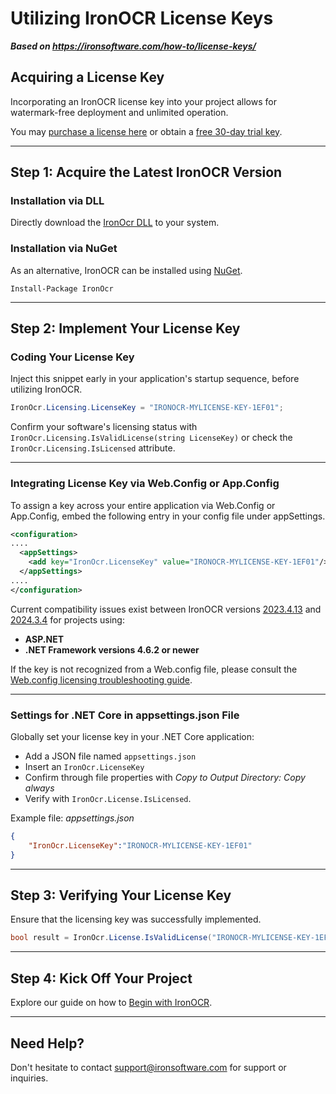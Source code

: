 # Utilizing IronOCR License Keys

***Based on <https://ironsoftware.com/how-to/license-keys/>***


## Acquiring a License Key

Incorporating an IronOCR license key into your project allows for watermark-free deployment and unlimited operation.

You may [purchase a license here](https://ironsoftware.com/csharp/ocr/licensing/) or obtain a [free 30-day trial key](https://ironsoftware.com/csharp/ocr/licensing/).

<hr class="separator">

## Step 1: Acquire the Latest IronOCR Version

### Installation via DLL

Directly download the [IronOcr DLL](https://ironsoftware.com/csharp/ocr/packages/IronOcr.zip) to your system.

### Installation via NuGet

As an alternative, IronOCR can be installed using [NuGet](https://www.nuget.org/packages/IronOcr/).

```shell
Install-Package IronOcr
```

<hr class="separator">

## Step 2: Implement Your License Key

### Coding Your License Key

Inject this snippet early in your application's startup sequence, before utilizing IronOCR.

```cs
IronOcr.Licensing.LicenseKey = "IRONOCR-MYLICENSE-KEY-1EF01";
```

Confirm your software's licensing status with `IronOcr.Licensing.IsValidLicense(string LicenseKey)` or check the `IronOcr.Licensing.IsLicensed` attribute.

<hr class="separator">

### Integrating License Key via Web.Config or App.Config

To assign a key across your entire application via Web.Config or App.Config, embed the following entry in your config file under appSettings.

```xml
<configuration>
....
  <appSettings>
    <add key="IronOcr.LicenseKey" value="IRONOCR-MYLICENSE-KEY-1EF01"/>
  </appSettings>
....
</configuration>
```

Current compatibility issues exist between IronOCR versions [2023.4.13](https://www.nuget.org/packages/IronOcr/2023.4.13) and [2024.3.4](https://www.nuget.org/packages/IronOcr/2024.3.4) for projects using:
- **ASP.NET**
- **.NET Framework versions 4.6.2 or newer**

If the key is not recognized from a Web.config file, please consult the [Web.config licensing troubleshooting guide](https://ironsoftware.com/csharp/ocr/troubleshooting/license-key-web.config/).

<hr class="separator">

### Settings for .NET Core in appsettings.json File

Globally set your license key in your .NET Core application:

- Add a JSON file named `appsettings.json`
- Insert an `IronOcr.LicenseKey`
- Confirm through file properties with *Copy to Output Directory: Copy always*
- Verify with `IronOcr.License.IsLicensed`.

Example file: *appsettings.json*
```json
{
	"IronOcr.LicenseKey":"IRONOCR-MYLICENSE-KEY-1EF01"
}
```

<hr class="separator">

## Step 3: Verifying Your License Key

Ensure that the licensing key was successfully implemented.

```cs
bool result = IronOcr.License.IsValidLicense("IRONOCR-MYLICENSE-KEY-1EF01");
```

<hr class="separator">

## Step 4: Kick Off Your Project

Explore our guide on how to [Begin with IronOCR](https://ironsoftware.com/csharp/ocr/docs/).

<hr class="separator">

## Need Help?

Don't hesitate to contact [support@ironsoftware.com](mailto:support@ironsoftware.com) for support or inquiries.